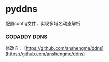 # pyddns

配置config文件，实现多域名动态解析

### GODADDY DDNS

修改自： [https://github.com/anshengme/ddns](https://github.com/anshengme/ddns)

